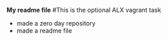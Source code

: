 **My readme file**
#This is the optional ALX vagrant task
* made a zero day repository
* made a readme file
